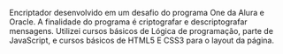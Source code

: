 Encriptador desenvolvido em um desafio do programa One da Alura e Oracle.
A finalidade do programa é criptografar e descriptografar mensagens.
Utilizei cursos básicos de Lógica de programação, parte de JavaScript, e cursos básicos de HTML5 E CSS3 para o layout da página.
